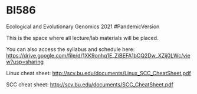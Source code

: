 # BI586
Ecological and Evolutionary Genomics 2021
#PandemicVersion

This is the space where all lecture/lab materials will be placed. 

You can also access the syllabus and schedule here: https://drive.google.com/file/d/1XK9onhq1E_ZiBEFA1bCQ2Dw_XZij0LWc/view?usp=sharing

Linux cheat sheet: http://scv.bu.edu/documents/Linux_SCC_CheatSheet.pdf

SCC cheat sheet: http://scv.bu.edu/documents/SCC_CheatSheet.pdf
